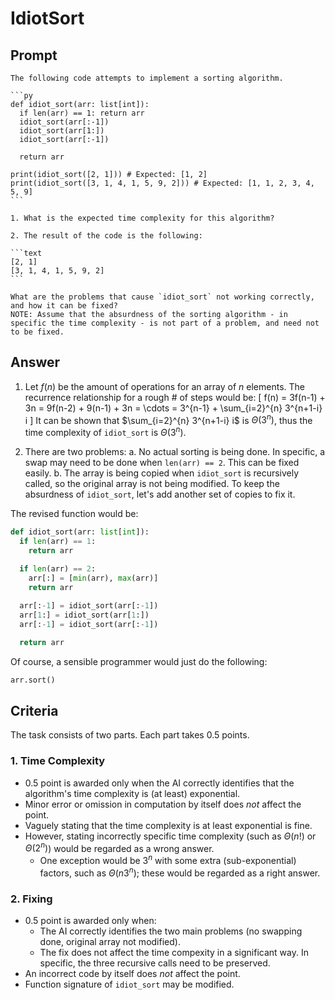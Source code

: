 # IdiotSort

## Prompt

````text
The following code attempts to implement a sorting algorithm.

```py
def idiot_sort(arr: list[int]):
  if len(arr) == 1: return arr
  idiot_sort(arr[:-1])
  idiot_sort(arr[1:])
  idiot_sort(arr[:-1])

  return arr

print(idiot_sort([2, 1])) # Expected: [1, 2]
print(idiot_sort([3, 1, 4, 1, 5, 9, 2])) # Expected: [1, 1, 2, 3, 4, 5, 9]
```

1. What is the expected time complexity for this algorithm?

2. The result of the code is the following:

```text
[2, 1]
[3, 1, 4, 1, 5, 9, 2]
```

What are the problems that cause `idiot_sort` not working correctly, and how it can be fixed?
NOTE: Assume that the absurdness of the sorting algorithm - in specific the time complexity - is not part of a problem, and need not to be fixed.
````

## Answer

1. Let $f(n)$ be the amount of operations for an array of $n$ elements. The recurrence relationship for a rough \# of steps would be:
\[ f(n) = 3f(n-1) + 3n = 9f(n-2) + 9(n-1) + 3n = \cdots = 3^{n-1} + \sum_{i=2}^{n} 3^{n+1-i} i \]
It can be shown that $\sum_{i=2}^{n} 3^{n+1-i} i$ is $\Theta(3^n)$, thus the time complexity of `idiot_sort` is $\Theta(3^n)$.

2. There are two problems:
  a. No actual sorting is being done. In specific, a swap may need to be done when `len(arr) == 2`. This can be fixed easily.
  b. The array is being copied when `idiot_sort` is recursively called, so the original array is not being modified. To keep the absurdness of `idiot_sort`, let's add another set of copies to fix it.

The revised function would be:

```py
def idiot_sort(arr: list[int]):
  if len(arr) == 1:
    return arr

  if len(arr) == 2:
    arr[:] = [min(arr), max(arr)]
    return arr
  
  arr[:-1] = idiot_sort(arr[:-1])
  arr[1:] = idiot_sort(arr[1:])
  arr[:-1] = idiot_sort(arr[:-1])

  return arr
```

Of course, a sensible programmer would just do the following:

```py
arr.sort()
```

## Criteria

The task consists of two parts. Each part takes 0.5 points.

### 1. Time Complexity

- 0.5 point is awarded only when the AI correctly identifies that the algorithm's time complexity is (at least) exponential.
- Minor error or omission in computation by itself does *not* affect the point.
- Vaguely stating that the time complexity is at least exponential is fine.
- However, stating incorrectly specific time complexity (such as $\Theta( n! )$ or $\Theta( 2^n )$) would be regarded as a wrong answer.
  - One exception would be $3^n$ with some extra (sub-exponential) factors, such as $\Theta( n 3^n )$; these would be regarded as a right answer.

### 2. Fixing

- 0.5 point is awarded only when:
  - The AI correctly identifies the two main problems (no swapping done, original array not modified).
  - The fix does not affect the time compexity in a significant way. In specific, the three recursive calls need to be preserved.
- An incorrect code by itself does *not* affect the point.
- Function signature of `idiot_sort` may be modified.
